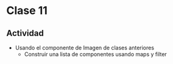 # Clase 11

## Actividad
* Usando el componente de Imagen de clases anteriores
  * Construir una lista de componentes usando maps y filter